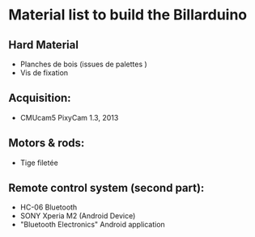 # Material list to build the Billarduino


## Hard Material
- Planches de bois (issues de palettes )
- Vis de fixation

## Acquisition:
- CMUcam5 PixyCam 1.3, 2013

## Motors & rods:
- Tige filetée 

## Remote control system (second part):
- HC-06 Bluetooth
- SONY Xperia M2 (Android Device)
- "Bluetooth Electronics" Android application
